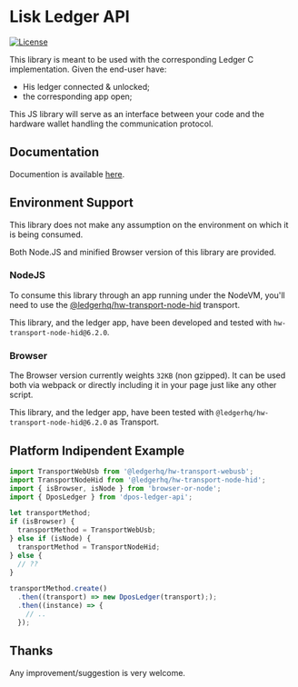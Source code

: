 # Lisk Ledger API

[![License](https://img.shields.io/badge/License-MIT-blue.svg)](https://opensource.org/licenses/MIT)

This library is meant to be used with the corresponding Ledger C implementation. Given the end-user have:

- His ledger connected & unlocked;
- the corresponding app open;

This JS library will serve as an interface between your code and the hardware wallet handling the communication protocol.

## Documentation

Documention is available [here](https://hirishh.github.io/lisk-ledger-api/index.html).

## Environment Support

This library does not make any assumption on the environment on which it is being consumed.

Both Node.JS and minified Browser version of this library are provided.

### NodeJS

To consume this library through an app running under the NodeVM, you'll need to use the [@ledgerhq/hw-transport-node-hid](https://github.com/LedgerHQ/ledgerjs/blob/master/packages/hw-transport-node-hid) transport.

This library, and the ledger app, have been developed and tested with `hw-transport-node-hid@6.2.0`.

### Browser

The Browser version currently weights `32KB` (non gzipped). It can be used both via webpack or directly including it in your page just like any other script.

This library, and the ledger app, have been tested with `@ledgerhq/hw-transport-node-hid@6.2.0` as Transport.

## Platform Indipendent Example

```typescript
import TransportWebUsb from '@ledgerhq/hw-transport-webusb';
import TransportNodeHid from '@ledgerhq/hw-transport-node-hid';
import { isBrowser, isNode } from 'browser-or-node';
import { DposLedger } from 'dpos-ledger-api';

let transportMethod;
if (isBrowser) {
  transportMethod = TransportWebUsb;
} else if (isNode) {
  transportMethod = TransportNodeHid;
} else {
  // ??
}

transportMethod.create()
  .then((transport) => new DposLedger(transport););
  .then((instance) => {
    // ..
  });
```

## Thanks

Any improvement/suggestion is very welcome.
